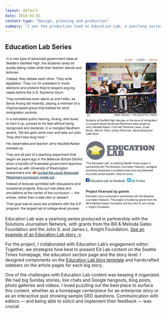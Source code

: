 ```yaml
---
layout: default
date: 2014-03-01
content-type: "Design, planning and production"
summary: "I was the production lead on Education Lab, a yearlong series produced in partnership with the Solutions Journalism Network, with grants from the Bill & Melinda Gates Foundation and the John S. and James L. Knight Foundation."
---
```


##  Education Lab Series

<img src="/assets/img/20140301-edlab.jpg" alt="A screenshot of a story and sidebar with photos and links"/>


Education Lab was a yearlong series produced in partnership with the Solutions Journalism Network, with grants from the Bill & Melinda Gates Foundation and the John S. and James L. Knight Foundation. [See an example of an Education Lab story →](http://seattletimes.com/html/education/2023026649_edlabadvancedplacementxml.html)

For the project, I collaborated with Education Lab’s engagement editor. Together, we strategize how best to present Ed Lab content on the Seattle Times homepage, the education section page and the story level. I designed components on the [Education Lab blog template](http://blogs.seattletimes.com/educationlab/?from=stnv2) and handcrafted sidebars on the article pages for each big story.

One of the challenges with Education Lab content was keeping it organized. We had big Sunday stories, live chats and Google hangouts, blog posts, photo galleries and videos. I loved puzzling out the best place to surface this content, whether as a homepage centerpiece for an enterprise story or as an interactive quiz showing sample GED questions. Communication with editors — and being able to solicit and implement their feedback — was crucial.
